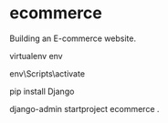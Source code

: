 # ecommerce
Building an E-commerce website.

virtualenv env

env\Scripts\activate

pip install Django

django-admin startproject ecommerce .
